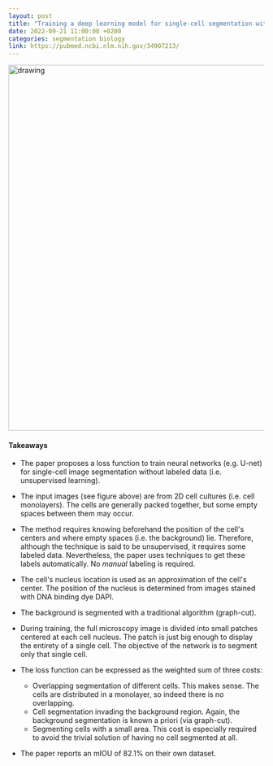 ```yaml
---
layout: post
title: "Training a deep learning model for single-cell segmentation without manual annotation"
date: 2022-09-21 11:00:00 +0200
categories: segmentation biology
link: https://pubmed.ncbi.nlm.nih.gov/34907213/
---
```


<img src="{{site.baseurl}}/assets/img/2022-09-21-Training a deep learning model for single-cell segmentation without manual annotation.png" alt="drawing" width="720"/>

#### Takeaways

- The paper proposes a loss function to train neural networks (e.g. U-net) for single-cell image segmentation without labeled data (i.e. unsupervised learning).

- The input images (see figure above) are from 2D cell cultures (i.e. cell monolayers). The cells are generally packed together, but some empty spaces between them may occur.

- The method requires knowing beforehand the position of the cell's centers and where empty spaces (i.e. the background) lie. Therefore, although the technique is said to be unsupervised, it requires some labeled data. Nevertheless, the paper uses techniques to get these labels automatically. No _manual_ labeling is required.

- The cell's nucleus location is used as an approximation of the cell's center. The position of the nucleus is determined from images stained with DNA binding dye DAPI.

- The background is segmented with a traditional algorithm (graph-cut).

- During training, the full microscopy image is divided into small patches centered at each cell nucleus. The patch is just big enough to display the entirety of a single cell. The objective of the network is to segment only that single cell.

- The loss function can be expressed as the weighted sum of three costs:
    - Overlapping segmentation of different cells. This makes sense. The cells are distributed in a monolayer, so indeed there is no overlapping.
    - Cell segmentation invading the background region. Again, the background segmentation is known a priori (via graph-cut).
    - Segmenting cells with a small area. This cost is especially required to avoid the trivial solution of having no cell segmented at all.

- The paper reports an mIOU of 82.1% on their own dataset.
